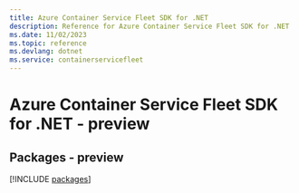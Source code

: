 ```yaml
---
title: Azure Container Service Fleet SDK for .NET
description: Reference for Azure Container Service Fleet SDK for .NET
ms.date: 11/02/2023
ms.topic: reference
ms.devlang: dotnet
ms.service: containerservicefleet
---
```

# Azure Container Service Fleet SDK for .NET - preview
## Packages - preview
[!INCLUDE [packages](container-service-fleet-index.md)]